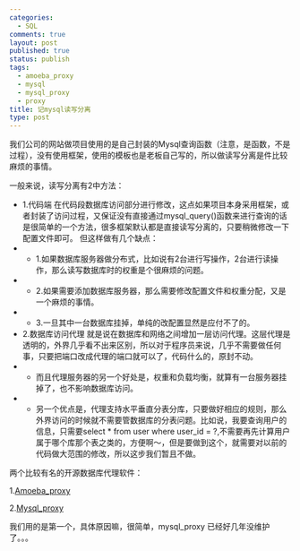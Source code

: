 ```yaml
--- 
categories: 
  - SQL
comments: true
layout: post
published: true
status: publish
tags: 
  - amoeba_proxy
  - mysql
  - mysql_proxy
  - proxy
title: 记mysql读写分离
type: post
---
```

我们公司的网站做项目使用的是自己封装的Mysql查询函数（注意，是函数，不是过程），没有使用框架，使用的模板也是老板自己写的，所以做读写分离是件比较麻烦的事情。

一般来说，读写分离有2中方法：

 - 1.代码端
在代码段数据库访问部分进行修改，这点如果项目本身采用框架，或者封装了访问过程，又保证没有直接通过mysql_query()函数来进行查询的话是很简单的一个方法，很多框架默认都是直接读写分离的，只要稍微修改一下配置文件即可。
但这样做有几个缺点：
 -  - 1.如果数据库服务器做分布式，比如说有2台进行写操作，2台进行读操作，那么读写数据库时的权重是个很麻烦的问题。
 -  - 2.如果需要添加数据库服务器，那么需要修改配置文件和权重分配，又是一个麻烦的事情。
 -  - 3.一旦其中一台数据库挂掉，单纯的改配置显然是应付不了的。
 - 2.数据库访问代理
就是说在数据库和网络之间增加一层访问代理。这层代理是透明的，外界几乎看不出来区别，所以对于程序员来说，几乎不需要做任何事，只要把端口改成代理的端口就可以了，代码什么的，原封不动。 
 -  - 而且代理服务器的另一个好处是，权重和负载均衡，就算有一台服务器挂掉了，也不影响数据库访问。
 -  - 另一个优点是，代理支持水平垂直分表分库，只要做好相应的规则，那么外界访问的时候就不需要管数据库的分表问题。比如说，我要查询用户的信息，只需要select * from user where user_id = ?,不需要再先计算用户属于哪个库那个表之类的，方便啊～，但是要做到这个，就需要对以前的代码做大范围的修改，所以这步我们暂且不做。

两个比较有名的开源数据库代理软件：

1.<a href="http://amoeba.sourceforge.net/wordpress/" target="_blank">Amoeba_proxy</a>

2.<a href="http://forge.mysql.com/wiki/MySQL_Proxy" target="_blank">Mysql_proxy</a>

我们用的是第一个，具体原因嘛，很简单，mysql_proxy 已经好几年没维护了。。。
